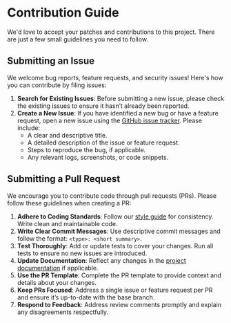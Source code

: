 # Contribution Guide
We'd love to accept your patches and contributions to this project. There are just a few small guidelines you need to follow.

## Submitting an Issue
We welcome bug reports, feature requests, and security issues! Here's how you can contribute by filing issues:

1. **Search for Existing Issues**: Before submitting a new issue, please check the existing issues to ensure it hasn’t already been reported.
2. **Create a New Issue**: If you have identified a new bug or have a feature request, open a new issue using the [GitHub issue tracker](https://github.com/prabhuomkar/tokenizers.cpp/issues). Please include:
   - A clear and descriptive title.
   - A detailed description of the issue or feature request.
   - Steps to reproduce the bug, if applicable.
   - Any relevant logs, screenshots, or code snippets.

## Submitting a Pull Request
We encourage you to contribute code through pull requests (PRs). Please follow these guidelines when creating a PR:

1. **Adhere to Coding Standards**: Follow our [style guide](docs/README.md) for consistency. Write clean and maintainable code.
2. **Write Clear Commit Messages**: Use descriptive commit messages and follow the format: `<type>: <short summary>`.
3. **Test Thoroughly**: Add or update tests to cover your changes. Run all tests to ensure no new issues are introduced.
4. **Update Documentation**: Reflect any changes in the [project documentation](docs/README.md) if applicable.
5. **Use the PR Template**: Complete the PR template to provide context and details about your changes.
6. **Keep PRs Focused**: Address a single issue or feature request per PR and ensure it’s up-to-date with the base branch.
7. **Respond to Feedback**: Address review comments promptly and explain any disagreements respectfully.
